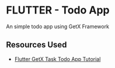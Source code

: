 # FLUTTER - Todo App

An simple todo app using GetX Framework

## Resources Used
- [Flutter GetX Task Todo App Tutorial](https://www.youtube.com/watch?v=L6bxpjsaNfU&list=PLgGlvOHs_ZdB61bfGgznnepmS-L8ly-XN)
